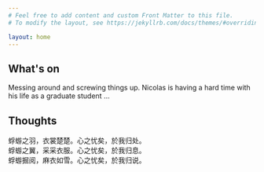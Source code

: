 ```yaml
---
# Feel free to add content and custom Front Matter to this file.
# To modify the layout, see https://jekyllrb.com/docs/themes/#overriding-theme-defaults

layout: home
---
```


<h2>What's on</h2>
<p>Messing around and screwing things up. Nicolas is having a hard time with his life as a graduate student &hellip;</p>
<h2>Thoughts</h2>
<p>蜉蝣之羽，衣裳楚楚。心之忧矣，於我归处。<br/>
蜉蝣之翼，采采衣服。心之忧矣，於我归息。<br/>
蜉蝣掘阅，麻衣如雪。心之忧矣，於我归说。</p>
